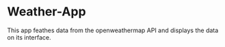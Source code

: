# Weather-App
 This app feathes data from the openweathermap API and displays the data on its interface.
